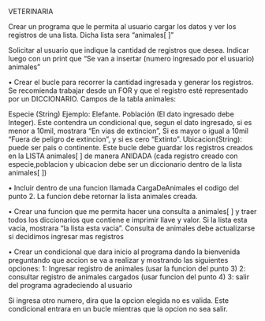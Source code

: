 VETERINARIA

Crear un programa que le permita al usuario cargar los datos y ver los registros de una lista. Dicha lista sera “animales[ ]”

Solicitar al usuario que indique la cantidad de registros que desea. Indicar luego con un print que “Se van a insertar (numero ingresado por el usuario) animales”

• Crear el bucle para recorrer la cantidad ingresada y generar los registros. Se recomienda trabajar desde un FOR y que el registro esté representado por un DICCIONARIO. Campos de la tabla animales:

Especie (String) Ejemplo: Elefante. Población (El dato ingresado debe Integer). Este contendra un condicional que, segun el dato ingresado, si es menor a 10mil, mostrara “En vias de extincion”, Si es mayor o igual a 10mil “Fuera de peligro de extincion”, y si es cero “Extinto”. Ubicacion(String): puede ser pais o continente. Este bucle debe guardar los registros creados en la LISTA animales[ ] de manera ANIDADA (cada registro creado con especie,poblacion y ubicacion debe ser un diccionario dentro de la lista animales[ ])

• Incluir dentro de una funcion llamada CargaDeAnimales el codigo del punto 2. La funcion debe retornar la lista animales creada.

• Crear una funcion que me permita hacer una consulta a animales[ ] y traer todos los diccionarios que contiene e imprimir llave y valor. Si la lista esta vacia, mostrara “la lista esta vacia”. Consulta de animales debe actualizarse si decidimos ingresar mas registros

• Crear un condicional que dara inicio al programa dando la bienvenida preguntando que accion se va a realizar y mostrando las siguientes opciones: 1: Ingresar registro de animales (usar la funcion del punto 3) 2: consultar registro de animales cargados (usar funcion del punto 4) 3: salir del programa agradeciendo al usuario

Si ingresa otro numero, dira que la opcion elegida no es valida. Este condicional entrara en un bucle mientras que la opcion no sea salir.
